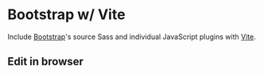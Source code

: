# Bootstrap w/ Vite

Include [Bootstrap](https://getbootstrap.com)'s source Sass and individual JavaScript plugins with [Vite](https://vitejs.dev/).

## Edit in browser
